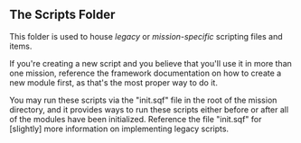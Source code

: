 
The Scripts Folder
------------------

This folder is used to house *legacy* or *mission-specific* scripting files and items.

If you're creating a new script and you believe that you'll use it in more than one mission, reference the
framework documentation on how to create a new module first, as that's the most proper way to do it.

You may run these scripts via the "init.sqf" file in the root of the mission directory, and it provides ways
to run these scripts either before or after all of the modules have been initialized. Reference the file
"init.sqf" for [slightly] more information on implementing legacy scripts.
